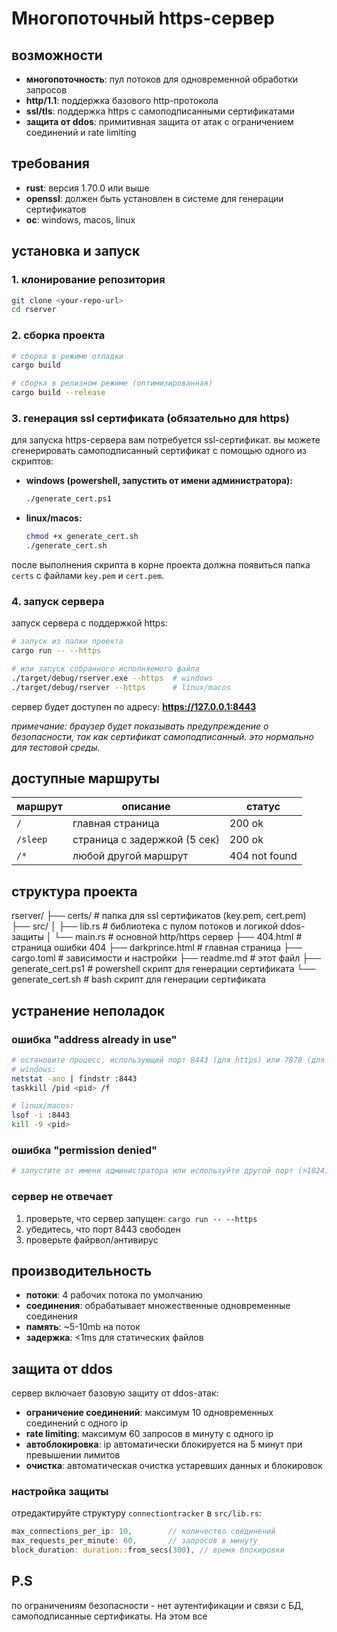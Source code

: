# Многопоточный https-сервер
## возможности

- **многопоточность**: пул потоков для одновременной обработки запросов
- **http/1.1**: поддержка базового http-протокола
- **ssl/tls**: поддержка https с самоподписанными сертификатами
- **защита от ddos**: примитивная защита от атак с ограничением соединений и rate limiting

## требования

- **rust**: версия 1.70.0 или выше
- **openssl**: должен быть установлен в системе для генерации сертификатов
- **ос**: windows, macos, linux

## установка и запуск

### 1. клонирование репозитория

```bash
git clone <your-repo-url>
cd rserver
```

### 2. сборка проекта

```bash
# сборка в режиме отладки
cargo build

# сборка в релизном режиме (оптимизированная)
cargo build --release
```

### 3. генерация ssl сертификата (обязательно для https)

для запуска https-сервера вам потребуется ssl-сертификат. вы можете сгенерировать самоподписанный сертификат с помощью одного из скриптов:

*   **windows (powershell, запустить от имени администратора):**
    ```bash
    ./generate_cert.ps1
    ```
*   **linux/macos:**
    ```bash
    chmod +x generate_cert.sh
    ./generate_cert.sh
    ```
после выполнения скрипта в корне проекта должна появиться папка `certs` с файлами `key.pem` и `cert.pem`.

### 4. запуск сервера

запуск сервера с поддержкой https:

```bash
# запуск из папки проекта
cargo run -- --https

# или запуск собранного исполняемого файла
./target/debug/rserver.exe --https  # windows
./target/debug/rserver --https      # linux/macos
```

сервер будет доступен по адресу: **https://127.0.0.1:8443**

*примечание: браузер будет показывать предупреждение о безопасности, так как сертификат самоподписанный. это нормально для тестовой среды.*

## доступные маршруты

| маршрут | описание | статус |
|---|---|---|
| `/` | главная страница | 200 ok |
| `/sleep` | страница с задержкой (5 сек) | 200 ok |
| `/*` | любой другой маршрут | 404 not found |

## структура проекта

rserver/
├── certs/ # папка для ssl сертификатов (key.pem, cert.pem)
├── src/
│ ├── lib.rs # библиотека с пулом потоков и логикой ddos-защиты
│ └── main.rs # основной http/https сервер
├── 404.html # страница ошибки 404
├── darkprince.html # главная страница
├── cargo.toml # зависимости и настройки
├── readme.md # этот файл
├── generate_cert.ps1 # powershell скрипт для генерации сертификата
└── generate_cert.sh # bash скрипт для генерации сертификата

## устранение неполадок

### ошибка "address already in use"

```bash
# остановите процесс, использующий порт 8443 (для https) или 7878 (для http)
# windows:
netstat -ano | findstr :8443
taskkill /pid <pid> /f

# linux/macos:
lsof -i :8443
kill -9 <pid>
```

### ошибка "permission denied"

```bash
# запустите от имени администратора или используйте другой порт (>1024)
```

### сервер не отвечает

1.  проверьте, что сервер запущен: `cargo run -- --https`
2.  убедитесь, что порт 8443 свободен
3.  проверьте файрвол/антивирус

## производительность

- **потоки**: 4 рабочих потока по умолчанию
- **соединения**: обрабатывает множественные одновременные соединения
- **память**: ~5-10mb на поток
- **задержка**: <1ms для статических файлов

## защита от ddos

сервер включает базовую защиту от ddos-атак:

- **ограничение соединений**: максимум 10 одновременных соединений с одного ip
- **rate limiting**: максимум 60 запросов в минуту с одного ip
- **автоблокировка**: ip автоматически блокируется на 5 минут при превышении лимитов
- **очистка**: автоматическая очистка устаревших данных и блокировок

### настройка защиты

отредактируйте структуру `connectiontracker` в `src/lib.rs`:

```rust
max_connections_per_ip: 10,        // количество соединений
max_requests_per_minute: 60,       // запросов в минуту
block_duration: duration::from_secs(300), // время блокировки
```

## P.S
по ограничениям безопасности - нет аутентификации и связи с БД, самоподписанные сертификаты. На этом все